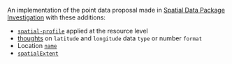 An implementation of the point data proposal made in [Spatial Data Package Investigation](https://research.okfn.org/spatial-data-package-investigation/) with these additions:

- [`spatial-profile`](https://discuss.okfn.org/t/geo-data-package/6143/26?u=stephen) applied at the resource level
- [thoughts](https://discuss.okfn.org/t/geo-data-package/6143/26?u=stephen) on `latitude` and `longitude` data `type` or number `format`
- Location [`name`](https://hackmd.io/s/SyyEbQuEM#A-resource-with-two-lat-lon-locations)
- [`spatialExtent`](https://hackmd.io/s/SyyEbQuEM#Describe-and-validate-the-spatial-extent-of-point-data)
